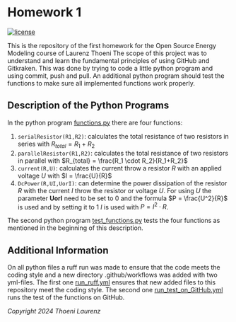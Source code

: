 # Homework 1
[![license](https://img.shields.io/badge/license-Apache%202.0-black)](https://github.com/laurth21/Homework1/blob/main/LICENSE)

This is the repository of the first homework for the Open Source Energy Modeling course of Laurenz Thoeni
The scope of this project was to understand and learn the fundamental principles of using GitHub and Gitkraken. 
This was done by trying to code a little python program and using commit, push and pull. An additional python 
program should test the functions to make sure all implemented functions work properly.   

## Description of the Python Programs
In the python program [functions.py](/functions.py) there are four functions: 

1. `serialResistor(R1,R2)`: calculates the total resistance of two resistors in series with $R_{total} = R_1 + R_2$
2. `parallelResistor(R1,R2)`: calculates the total resistance of two resistors in parallel with $R_{total} = \frac{R_1 \cdot R_2}{R_1+R_2}$
3. `current(R,U)`: calculates the current throw a resistor $R$ with an applied voltage $U$ with $I = \frac{U}{R}$
4. `DcPower(R,UI,UorI)`: can determine the  power dissipation of the resistor $R$ with the current $I$ throw the 
resistor or voltage $U$. For using $U$ the parameter **UorI** need to be set to 0 and the formula $P = \frac{U^2}{R}$ is used and by setting it to 1 $I$ is used with $P = I^2 \cdot R$. 

The second python program [test_functions.py](/test_functions.py) tests the four functions as mentioned in the beginning of this description.

## Additional Information 
On all python files a ruff run was made to ensure that the code meets the coding style and a new directory .github/workflows was added with two yml-files. 
The first one [run_ruff.yml](/.github/workflows/ruff_run.yml) ensures that new added files to this repository meet the coding style. The second one [run_test_on_GitHub.yml](.github/workflows/run_test_on_GitHub.yml) runs the test of the functions on GitHub. 

_Copyright 2024 Thoeni Laurenz_ 
